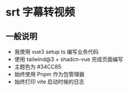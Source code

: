 # srt 字幕转视频

## 一般说明

- 我使用 vue3 setup ts 编写业务代码
- 使用 tailwind@3 + shadcn-vue 完成页面编写
- 主题色为 #34CC85
- 始终使用 Pnpm 作为包管理器
- 始终打印 vite 启动时候的日志
